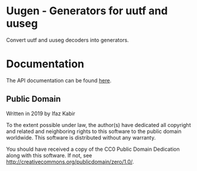 # Uugen - Generators for uutf and uuseg
Convert uutf and uuseg decoders into generators.

# Documentation
The API documentation can be found [here](https://ifazk.github.io/uugen/).

## Public Domain
Written in 2019 by Ifaz Kabir

To the extent possible under law, the author(s) have dedicated all copyright and
related and neighboring rights to this software to the public domain
worldwide. This software is distributed without any warranty.

You should have received a copy of the CC0 Public Domain Dedication along with
this software. If not, see <http://creativecommons.org/publicdomain/zero/1.0/>.
